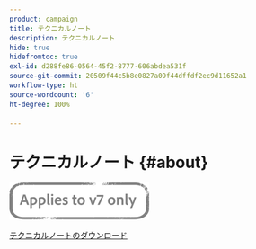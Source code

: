 ```yaml
---
product: campaign
title: テクニカルノート
description: テクニカルノート
hide: true
hidefromtoc: true
exl-id: d288fe86-0564-45f2-8777-606abdea531f
source-git-commit: 20509f44c5b8e0827a09f44dffdf2ec9d11652a1
workflow-type: ht
source-wordcount: '6'
ht-degree: 100%

---
```


# テクニカルノート {#about}

![](../../assets/v7-only.svg)

[テクニカルノートのダウンロード](guidelines.pdf)
